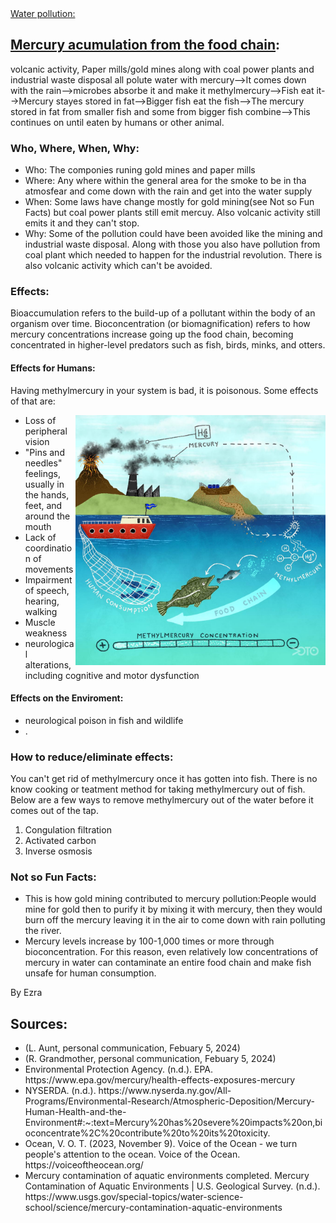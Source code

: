 
<html lang="en">
<head>
    <meta charset="UTF-8">
    <meta name="viewport" content="width=device-width, initial-scale=1.0">
    <link rel="stylesheet" href="edit.css">
</head>
<body>
    <div id="header"><u>Water pollution:</u></div>
    <h2><u>Mercury acumulation from the food chain</u>:</h2>
    <p> volcanic activity, Paper mills/gold mines along with coal power plants and industrial waste disposal all polute water with mercury-->It comes down with the rain-->microbes absorbe it and make it methylmercury-->Fish eat it-->Mercury stayes stored in fat-->Bigger fish eat the fish-->The mercury stored in fat from smaller fish and some from bigger fish combine-->This continues on until eaten by humans or other animal.</p>
    <h3>Who, Where, When, Why:</h3>
    <ul>
        <li>Who: The componies runing gold mines and paper mills</li>
        <li>Where: Any where within the general area for the smoke to be in tha atmosfear and come down with the rain and get into the water supply</li>
        <li>When: Some laws have change mostly for gold mining(see Not so Fun Facts) but coal power plants still emit mercuy. Also volcanic activity still emits it and they can't stop.</li>
        <li>Why: Some of the pollution could have been avoided like the mining and industrial waste disposal. Along with those you also have pollution from coal plant which needed to happen for the industrial revolution. There is also volcanic activity which can't be avoided.</li>
    </ul>
    <h3>Effects:</h3>
    <p>Bioaccumulation refers to the build-up of a pollutant within the body of an organism over time. Bioconcentration (or biomagnification) refers to how mercury concentrations increase going up the food chain, becoming concentrated in higher-level predators such as fish, birds, minks, and otters.</p>
    <h4>Effects for Humans:</h4>
    <p>Having methylmercury in your system is bad, it is poisonous. Some effects of that are:</p>
    <img align="right" src="01-Bioacumulation.jpeg" alt="Hello" style=" width:400px;height:400px;">
    <ul>
        <li>Loss of peripheral vision</li>
        <li>"Pins and needles" feelings, usually in the hands, feet, and around the mouth</li>
        <li>Lack of coordination of movements</li>
        <li>Impairment of speech, hearing, walking</li>
        <li>Muscle weakness</li>
        <li>neurological alterations, including cognitive and motor dysfunction</li>
    </ul>
    <h4>Effects on the Enviroment:</h4>
    <ul>
        <li>neurological poison in fish and wildlife</li>
        <li>.</li>
    </ul>
    <h3>How to reduce/eliminate effects:</h3>
    <p>You can't get rid of methylmercury once it has gotten into fish. There is no know cooking or teatment method for taking methylmercury out of fish. Below are a few ways to remove methylmercury out of the water before it comes out of the tap.</p>
    <ol>
        <li>Congulation filtration</li>
        <li>Activated carbon</li>
        <li>Inverse osmosis</li>
    </ol>
    <h3>Not so Fun Facts:</h3>
    <ul>
        <li>This is how gold mining contributed to mercury pollution:People would mine for gold then to purify it by mixing it with mercury, then they would burn off the mercury leaving it in the air to come down with rain polluting the river.</li>
        <li>Mercury levels increase by 100-1,000 times or more through bioconcentration. For this reason, even relatively low concentrations of mercury in water can contaminate an entire food chain and make fish unsafe for human consumption.</li>
    </ul>
    <p>By Ezra</p>
    <h2>Sources:</h2>
    <ul>
        <li id='text'>(L. Aunt, personal communication, Febuary 5, 2024)</li>
        <li id='text'>(R. Grandmother, personal communication, Febuary 5, 2024)</li>
        <li id='text'>Environmental Protection Agency. (n.d.). EPA. https://www.epa.gov/mercury/health-effects-exposures-mercury</li>
        <li id='text'>NYSERDA. (n.d.). https://www.nyserda.ny.gov/All-Programs/Environmental-Research/Atmospheric-Deposition/Mercury-Human-Health-and-the-Environment#:~:text=Mercury%20has%20severe%20impacts%20on,bioconcentrate%2C%20contribute%20to%20its%20toxicity. </li>
        <li id='text'>Ocean, V. O. T. (2023, November 9). Voice of the Ocean - we turn people's attention to the ocean. Voice of the Ocean. https://voiceoftheocean.org/</li>
        <li id='text'>Mercury contamination of aquatic environments completed. Mercury Contamination of Aquatic Environments | U.S. Geological Survey. (n.d.). https://www.usgs.gov/special-topics/water-science-school/science/mercury-contamination-aquatic-environments</li>
    </ul>
</body>
</html>
